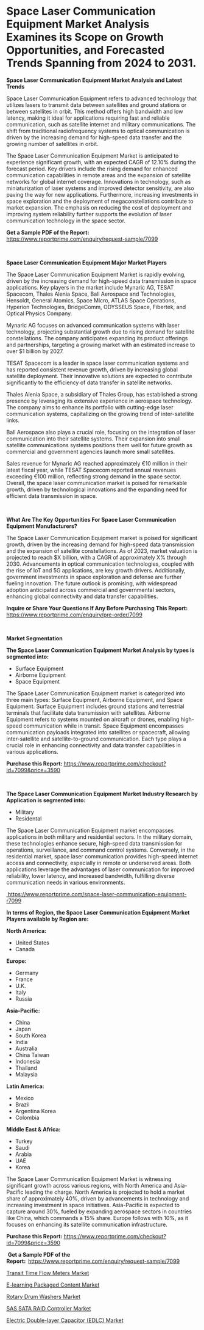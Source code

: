 <p><h1>Space Laser Communication Equipment Market Analysis Examines its Scope on Growth Opportunities, and Forecasted Trends Spanning from 2024 to 2031.</h1></p><p><strong>Space Laser Communication Equipment Market Analysis and Latest Trends</strong></p>
<p><p>Space Laser Communication Equipment refers to advanced technology that utilizes lasers to transmit data between satellites and ground stations or between satellites in orbit. This method offers high bandwidth and low latency, making it ideal for applications requiring fast and reliable communication, such as satellite internet and military communications. The shift from traditional radiofrequency systems to optical communication is driven by the increasing demand for high-speed data transfer and the growing number of satellites in orbit.</p><p>The Space Laser Communication Equipment Market is anticipated to experience significant growth, with an expected CAGR of 12.10% during the forecast period. Key drivers include the rising demand for enhanced communication capabilities in remote areas and the expansion of satellite networks for global internet coverage. Innovations in technology, such as miniaturization of laser systems and improved detector sensitivity, are also paving the way for new applications. Furthermore, increasing investments in space exploration and the deployment of megaconstellations contribute to market expansion. The emphasis on reducing the cost of deployment and improving system reliability further supports the evolution of laser communication technology in the space sector.</p></p>
<p><strong>Get a Sample PDF of the Report:&nbsp;</strong> <a href="https://www.reportprime.com/enquiry/request-sample/7099">https://www.reportprime.com/enquiry/request-sample/7099</a></p>
<p>&nbsp;</p>
<p><strong>Space Laser Communication Equipment Major Market Players</strong></p>
<p><p>The Space Laser Communication Equipment Market is rapidly evolving, driven by the increasing demand for high-speed data transmission in space applications. Key players in the market include Mynaric AG, TESAT Spacecom, Thales Alenia Space, Ball Aerospace and Technologies, Hensoldt, General Atomics, Space Micro, ATLAS Space Operations, Hyperion Technologies, BridgeComm, ODYSSEUS Space, Fibertek, and Optical Physics Company.</p><p>Mynaric AG focuses on advanced communication systems with laser technology, projecting substantial growth due to rising demand for satellite constellations. The company anticipates expanding its product offerings and partnerships, targeting a growing market with an estimated increase to over $1 billion by 2027.</p><p>TESAT Spacecom is a leader in space laser communication systems and has reported consistent revenue growth, driven by increasing global satellite deployment. Their innovative solutions are expected to contribute significantly to the efficiency of data transfer in satellite networks.</p><p>Thales Alenia Space, a subsidiary of Thales Group, has established a strong presence by leveraging its extensive experience in aerospace technology. The company aims to enhance its portfolio with cutting-edge laser communication systems, capitalizing on the growing trend of inter-satellite links.</p><p>Ball Aerospace also plays a crucial role, focusing on the integration of laser communication into their satellite systems. Their expansion into small satellite communications systems positions them well for future growth as commercial and government agencies launch more small satellites.</p><p>Sales revenue for Mynaric AG reached approximately €10 million in their latest fiscal year, while TESAT Spacecom reported annual revenues exceeding €100 million, reflecting strong demand in the space sector. Overall, the space laser communication market is poised for remarkable growth, driven by technological innovations and the expanding need for efficient data transmission in space.</p></p>
<p>&nbsp;</p>
<p><strong>What Are The Key Opportunities For Space Laser Communication Equipment Manufacturers?</strong></p>
<p><p>The Space Laser Communication Equipment market is poised for significant growth, driven by the increasing demand for high-speed data transmission and the expansion of satellite constellations. As of 2023, market valuation is projected to reach $X billion, with a CAGR of approximately X% through 2030. Advancements in optical communication technologies, coupled with the rise of IoT and 5G applications, are key growth drivers. Additionally, government investments in space exploration and defense are further fueling innovation. The future outlook is promising, with widespread adoption anticipated across commercial and governmental sectors, enhancing global connectivity and data transfer capabilities.</p></p>
<p><strong>Inquire or Share Your Questions If Any Before Purchasing This Report:</strong> <a href="https://www.reportprime.com/enquiry/pre-order/7099">https://www.reportprime.com/enquiry/pre-order/7099</a></p>
<p>&nbsp;</p>
<p><strong>Market Segmentation</strong></p>
<p><strong>The Space Laser Communication Equipment Market Analysis by types is segmented into:</strong></p>
<p><ul><li>Surface Equipment</li><li>Airborne Equipment</li><li>Space Equipment</li></ul></p>
<p><p>The Space Laser Communication Equipment market is categorized into three main types: Surface Equipment, Airborne Equipment, and Space Equipment. Surface Equipment includes ground stations and terrestrial terminals that facilitate data transmission with satellites. Airborne Equipment refers to systems mounted on aircraft or drones, enabling high-speed communication while in transit. Space Equipment encompasses communication payloads integrated into satellites or spacecraft, allowing inter-satellite and satellite-to-ground communication. Each type plays a crucial role in enhancing connectivity and data transfer capabilities in various applications.</p></p>
<p><strong>Purchase this Report:&nbsp;</strong><a href="https://www.reportprime.com/checkout?id=7099&price=3590">https://www.reportprime.com/checkout?id=7099&price=3590</a></p>
<p>&nbsp;</p>
<p><strong>The Space Laser Communication Equipment Market Industry Research by Application is segmented into:</strong></p>
<p><ul><li>Military</li><li>Residental</li></ul></p>
<p><p>The Space Laser Communication Equipment market encompasses applications in both military and residential sectors. In the military domain, these technologies enhance secure, high-speed data transmission for operations, surveillance, and command control systems. Conversely, in the residential market, space laser communication provides high-speed internet access and connectivity, especially in remote or underserved areas. Both applications leverage the advantages of laser communication for improved reliability, lower latency, and increased bandwidth, fulfilling diverse communication needs in various environments.</p></p>
<p><a href="https://www.reportprime.com/space-laser-communication-equipment-r7099">&nbsp;https://www.reportprime.com/space-laser-communication-equipment-r7099</a></p>
<p><strong>In terms of Region, the Space Laser Communication Equipment Market Players available by Region are:</strong></p>
<p>
    <p> <strong> North America: </strong>
        <ul>
            <li>United States</li>
            <li>Canada</li>
        </ul>
        </p> 
    <p> <strong> Europe: </strong>
        <ul>
            <li>Germany</li>
            <li>France</li>
            <li>U.K.</li>
            <li>Italy</li>
            <li>Russia</li>
        </ul>
        </p> 
    <p> <strong> Asia-Pacific: </strong>
        <ul>
            <li>China</li>
            <li>Japan</li>
            <li>South Korea</li>
            <li>India</li>
            <li>Australia</li>
            <li>China Taiwan</li>
            <li>Indonesia</li>
            <li>Thailand</li>
            <li>Malaysia</li>
        </ul>
        </p> 
    <p> <strong> Latin America: </strong>
        <ul>
            <li>Mexico</li>
            <li>Brazil</li>
            <li>Argentina Korea</li>
            <li>Colombia</li>
        </ul>
        </p> 
    <p> <strong> Middle East & Africa: </strong>
        <ul>
            <li>Turkey</li>
            <li>Saudi</li>
            <li>Arabia</li>
            <li>UAE</li>
            <li>Korea</li>
        </ul>
    </p>
    </p>
<p><p>The Space Laser Communication Equipment Market is witnessing significant growth across various regions, with North America and Asia-Pacific leading the charge. North America is projected to hold a market share of approximately 40%, driven by advancements in technology and increasing investment in space initiatives. Asia-Pacific is expected to capture around 30%, fueled by expanding aerospace sectors in countries like China, which commands a 15% share. Europe follows with 10%, as it focuses on enhancing its satellite communication infrastructure.</p></p>
<p><strong>Purchase this Report: </strong><a href="https://www.reportprime.com/checkout?id=7099&price=3590">https://www.reportprime.com/checkout?id=7099&price=3590</a></p>
<p>&nbsp;<strong>Get a Sample PDF of the Report:&nbsp;&nbsp;</strong><a href="https://www.reportprime.com/enquiry/request-sample/7099">https://www.reportprime.com/enquiry/request-sample/7099</a></p>
<p><strong></strong></p>
<p><p><a href="https://medium.com/@williambatz78/transit-time-flow-meters-industry-analysis-report-its-market-size-growing-with-a-cagr-of-8-4-20bbcf8f0d97">Transit Time Flow Meters Market</a></p><p><a href="https://issuu.com/reportprime-2/docs/e-learning-packaged-content-market-_74b505bcd2c3bb">E-learning Packaged Content Market</a></p><p><a href="https://medium.com/@williambatz78/rotary-drum-washers-market-overview-regional-outlook-and-competitive-strategies-on-rotary-drum-c3e162c3e1de">Rotary Drum Washers Market</a></p><p><a href="https://github.com/Uwiei3773/Market-Research-Report-List-1/blob/main/sas-sata-raid-controller-market.md">SAS SATA RAID Controller Market</a></p><p><a href="https://issuu.com/reportprime-2/docs/electric-double-layer-capacitor-edl_26d4459d336369">Electric Double-layer Capacitor (EDLC) Market</a></p></p>
